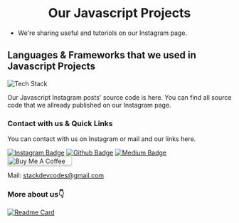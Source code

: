 <h1 align="center">Our Javascript Projects</h1>

- We're sharing useful and tutoriols on our Instagram page.


## Languages & Frameworks that we used in Javascript Projects

<p align="left"><img src="https://skillicons.dev/icons?i=html,css,javascript,tailwind,react,nextjs,threejs" alt="Tech Stack" /> </p>
Our Javascript Instagram posts' source code is here. 
You can find all source code that we allready published on our Instagram page.

### Contact with us & Quick Links
You can contact with us on Instagram or mail and our links here.

[![Instagram Badge](https://img.shields.io/badge/-Instagram-C13584?style=flat-quare&labelColor=C13584&logo=instagram&logoColor=white&link=link)](https://www.instagram.com/stack.codes) 
[![Github Badge](https://img.shields.io/badge/-Github-000?style=quare&labelColor=000&logo=Github&logoColor=blue&link=link)](https://github.com/stackcodeacademy)
[![Medium Badge](https://img.shields.io/badge/-Medium-757575?style=flat-quare&labelColor=757575&logo=Medium&logoColor=white&link=link)](https://stackcode.medium.com)
<a href="https://www.buymeacoffee.com/stackcodes" target="_blank"><img src="https://www.buymeacoffee.com/assets/img/custom_images/orange_img.png" alt="Buy Me A Coffee" style="height: 20px !important;width: 145px !important;box-shadow: 0px 3px 2px 0px rgba(190, 190, 190, 0.5) !important;-webkit-box-shadow: 0px 3px 2px 0px rgba(190, 190, 190, 0.5) !important;" ></a>

Mail: stackdevcodes@gmail.com


### More about us👇

[![Readme Card](https://github-readme-stats.vercel.app/api/pin/?username=stackcodeacademy&repo=stackcodeacademy&show_owner)](https://github.com/stackcodeacademy/stackcodeacademy)

